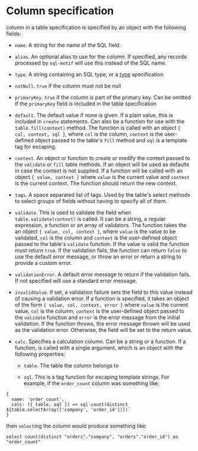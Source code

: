 # Column specification

 column in a table specification is specified by an object with the following fields:

 * `name`. A string for the name of the SQL field.

 * `alias`. An optional alias to use for the column. If specified, any records processed by `sql-motif` will use this instead of the SQL name.

 * `type`. A string containing an SQL type, or a [type](./types.md) specification

 * `notNull`. `true` if the column must not be null

 * `primaryKey`. `true` if the column is part of the primary key. Can be omitted if the `primaryKey` field is included in the table specification

 * `default`. The default value if none is given. If a plain value, this is included in `create` statements. Can also be a function for use with the
`table.fill(context)` method. The  function is called with an object `{ col, context, sql }`, where `col` is the column, `context` is the user-defined object
passed to the table's `fill` method and `sql` is a template tag for escaping.

 * `context`. An object or function to create or modify the context passed to the `validate` or `fill` table methods. If an object will be used as defaults in case
the context is not supplied. If a function will be called with an object `{ value, context }` where `value` is the current value and `context` is the current context.
The function should return the new context.

 * `tags`. A space separated list of tags. Used by the table's select methods to select groups of fields without having to specify all of them.

 * `validate`. This is used to validate the field when `table.validate(context)` is called. It can be a string, a regular expression, a function or an array of validators.
 The function takes the an object `{ value, col, context }`, where `value` is the value to be validated, `col` is the column and `context` is the user-defined object
passed to the table's `validate` function. If the value is valid the function must return `true`. If the validation fails, the function can return `false` to use the
default error message, or throw an error or return a string to provide a custom error.

 * `validationError`. A default error message to return if the validation fails. If not specified will use a standard error message.

 * `invalidValue`. If set, a validation failure sets the field to this value instead of causing a validation error. If a function is specified, it takes an object
of the form `{ value, col, context, error }` where `value` is the current value, `col` is the column, `context` is the user-defined object passed to the `validate`
function and `error` is the error message from the initial validation. If the function throws, the error message thrown will be used as the validation error. Otherwise,
the field will be set to the return value.

 * `calc`. Specifies a calculation column. Can be a string or a function. If a function, is called with a single argument, which is an object with the following properties:

   * `table`. The table the column belongs to

   * `sql`. This is a tag function for escaping template strings. For example, if the `order_count` column was something like:

```
{
  name: 'order_count',
  calc: ({ table, sql }) => sql`count(distinct ${table.selectArray(['company', 'order_id'])})`
}
```

then `select`ing the column would produce something like:

```
select count(distinct "orders"."company", "orders"."order_id") as "order_count"
```

